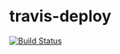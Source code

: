 # travis-deploy

[![Build Status](https://travis-ci.org/miya0001/travis-deploy.svg?branch=master)](https://travis-ci.org/miya0001/travis-deploy)

